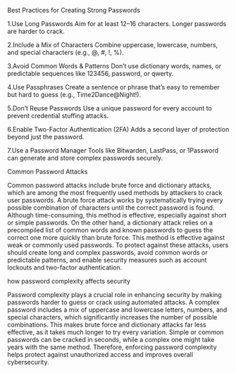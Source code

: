 Best Practices for Creating Strong Passwords


1.Use Long Passwords
Aim for at least 12–16 characters. Longer passwords are harder to crack.

2.Include a Mix of Characters
Combine uppercase, lowercase, numbers, and special characters (e.g., @, #, !, %).

3.Avoid Common Words & Patterns
Don’t use dictionary words, names, or predictable sequences like 123456, password, or qwerty.

4.Use Passphrases
Create a sentence or phrase that’s easy to remember but hard to guess (e.g., Time2Dance@Night!).

5.Don’t Reuse Passwords
Use a unique password for every account to prevent credential stuffing attacks.

6.Enable Two-Factor Authentication (2FA)
Adds a second layer of protection beyond just the password.

7.Use a Password Manager
Tools like Bitwarden, LastPass, or 1Password can generate and store complex passwords securely.



Common Password Attacks


Common password attacks include brute force and dictionary attacks, which are among the most frequently used methods by attackers to crack user passwords. A brute force attack works by systematically trying every possible combination of characters until the correct password is found. Although time-consuming, this method is effective, especially against short or simple passwords. On the other hand, a dictionary attack relies on a precompiled list of common words and known passwords to guess the correct one more quickly than brute force. This method is effective against weak or commonly used passwords. To protect against these attacks, users should create long and complex passwords, avoid common words or predictable patterns, and enable security measures such as account lockouts and two-factor authentication.

how password complexity affects security

Password complexity plays a crucial role in enhancing security by making passwords harder to guess or crack using automated attacks. A complex password includes a mix of uppercase and lowercase letters, numbers, and special characters, which significantly increases the number of possible combinations. This makes brute force and dictionary attacks far less effective, as it takes much longer to try every variation. Simple or common passwords can be cracked in seconds, while a complex one might take years with the same method. Therefore, enforcing password complexity helps protect against unauthorized access and improves overall cybersecurity.
